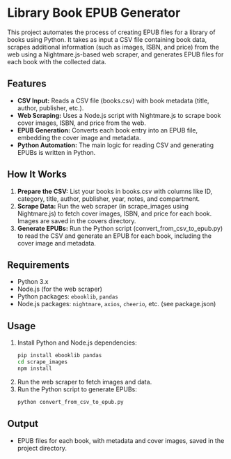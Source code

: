 # Library Book EPUB Generator

This project automates the process of creating EPUB files for a library of books using Python. It takes as input a CSV file containing book data, scrapes additional information (such as images, ISBN, and price) from the web using a Nightmare.js-based web scraper, and generates EPUB files for each book with the collected data.

## Features

- **CSV Input:** Reads a CSV file (books.csv) with book metadata (title, author, publisher, etc.).
- **Web Scraping:** Uses a Node.js script with Nightmare.js to scrape book cover images, ISBN, and price from the web.
- **EPUB Generation:** Converts each book entry into an EPUB file, embedding the cover image and metadata.
- **Python Automation:** The main logic for reading CSV and generating EPUBs is written in Python.

## How It Works

1. **Prepare the CSV:** List your books in books.csv with columns like ID, category, title, author, publisher, year, notes, and compartment.
2. **Scrape Data:** Run the web scraper (in scrape_images using Nightmare.js) to fetch cover images, ISBN, and price for each book. Images are saved in the covers directory.
3. **Generate EPUBs:** Run the Python script (convert_from_csv_to_epub.py) to read the CSV and generate an EPUB for each book, including the cover image and metadata.

## Requirements

- Python 3.x
- Node.js (for the web scraper)
- Python packages: `ebooklib`, `pandas`
- Node.js packages: `nightmare`, `axios`, `cheerio`, etc. (see package.json)

## Usage

1. Install Python and Node.js dependencies:
   ```sh
   pip install ebooklib pandas
   cd scrape_images
   npm install
   ```
2. Run the web scraper to fetch images and data.
3. Run the Python script to generate EPUBs:
   ```sh
   python convert_from_csv_to_epub.py
   ```

## Output

- EPUB files for each book, with metadata and cover images, saved in the project directory.
